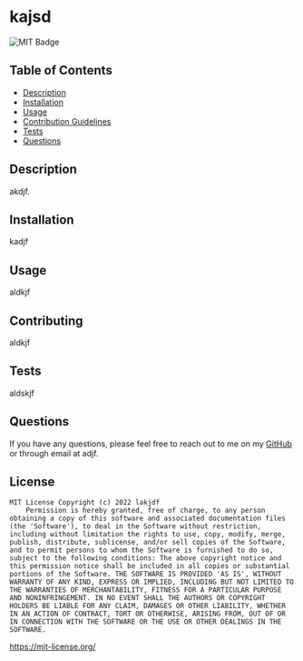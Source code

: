 # kajsd
  ![MIT Badge](https://img.shields.io/badge/License-MIT-yellow.svg)

  ## Table of Contents
  * [Description](#description)
  * [Installation](#installation)
  * [Usage](#usage)
  * [Contribution Guidelines](#contributing)
  * [Tests](#tests)
  * [Questions](#questions)
  
  ## Description
  akdjf.
  
  ## Installation
  kadjf

  ## Usage
  aldkjf

  ## Contributing
  aldkjf

  ## Tests
  aldskjf

  ## Questions
  If you have any questions, please feel free to reach out to me on my [GitHub](github.com/dlkjf) or through email at adjf.
  
  ## License
    MIT License Copyright (c) 2022 lakjdf
        Permission is hereby granted, free of charge, to any person obtaining a copy of this software and associated documentation files (the 'Software'), to deal in the Software without restriction, including without limitation the rights to use, copy, modify, merge, publish, distribute, sublicense, and/or sell copies of the Software, and to permit persons to whom the Software is furnished to do so, subject to the following conditions: The above copyright notice and this permission notice shall be included in all copies or substantial portions of the Software. THE SOFTWARE IS PROVIDED 'AS IS', WITHOUT WARRANTY OF ANY KIND, EXPRESS OR IMPLIED, INCLUDING BUT NOT LIMITED TO THE WARRANTIES OF MERCHANTABILITY, FITNESS FOR A PARTICULAR PURPOSE AND NONINFRINGEMENT. IN NO EVENT SHALL THE AUTHORS OR COPYRIGHT HOLDERS BE LIABLE FOR ANY CLAIM, DAMAGES OR OTHER LIABILITY, WHETHER IN AN ACTION OF CONTRACT, TORT OR OTHERWISE, ARISING FROM, OUT OF OR IN CONNECTION WITH THE SOFTWARE OR THE USE OR OTHER DEALINGS IN THE SOFTWARE.
        

  https://mit-license.org/
  